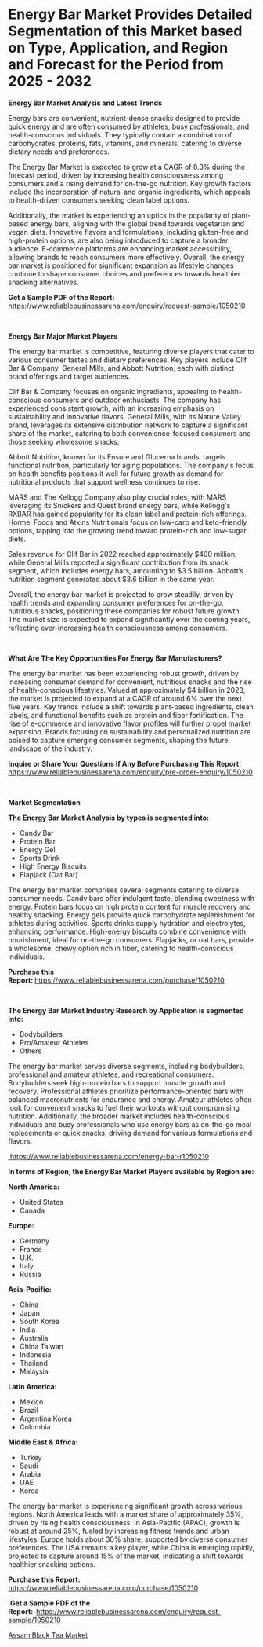 <p><h1>Energy Bar Market Provides Detailed Segmentation of this Market based on Type, Application, and Region and Forecast for the Period from 2025 - 2032</h1></p><p><strong>Energy Bar Market Analysis and Latest Trends</strong></p>
<p><p>Energy bars are convenient, nutrient-dense snacks designed to provide quick energy and are often consumed by athletes, busy professionals, and health-conscious individuals. They typically contain a combination of carbohydrates, proteins, fats, vitamins, and minerals, catering to diverse dietary needs and preferences. </p><p>The Energy Bar Market is expected to grow at a CAGR of 8.3% during the forecast period, driven by increasing health consciousness among consumers and a rising demand for on-the-go nutrition. Key growth factors include the incorporation of natural and organic ingredients, which appeals to health-driven consumers seeking clean label options. </p><p>Additionally, the market is experiencing an uptick in the popularity of plant-based energy bars, aligning with the global trend towards vegetarian and vegan diets. Innovative flavors and formulations, including gluten-free and high-protein options, are also being introduced to capture a broader audience. E-commerce platforms are enhancing market accessibility, allowing brands to reach consumers more effectively. Overall, the energy bar market is positioned for significant expansion as lifestyle changes continue to shape consumer choices and preferences towards healthier snacking alternatives.</p></p>
<p><strong>Get a Sample PDF of the Report:&nbsp;</strong> <a href="https://www.reliablebusinessarena.com/enquiry/request-sample/1050210?utm_campaign=2225&utm_medium=2&utm_source=Github&utm_content=ia&utm_term=14022025&utm_id=energy-bar">https://www.reliablebusinessarena.com/enquiry/request-sample/1050210</a></p>
<p>&nbsp;</p>
<p><strong>Energy Bar Major Market Players</strong></p>
<p><p>The energy bar market is competitive, featuring diverse players that cater to various consumer tastes and dietary preferences. Key players include Clif Bar & Company, General Mills, and Abbott Nutrition, each with distinct brand offerings and target audiences.</p><p>Clif Bar & Company focuses on organic ingredients, appealing to health-conscious consumers and outdoor enthusiasts. The company has experienced consistent growth, with an increasing emphasis on sustainability and innovative flavors. General Mills, with its Nature Valley brand, leverages its extensive distribution network to capture a significant share of the market, catering to both convenience-focused consumers and those seeking wholesome snacks.</p><p>Abbott Nutrition, known for its Ensure and Glucerna brands, targets functional nutrition, particularly for aging populations. The company's focus on health benefits positions it well for future growth as demand for nutritional products that support wellness continues to rise.</p><p>MARS and The Kellogg Company also play crucial roles, with MARS leveraging its Snickers and Quest brand energy bars, while Kellogg's RXBAR has gained popularity for its clean label and protein-rich offerings. Hormel Foods and Atkins Nutritionals focus on low-carb and keto-friendly options, tapping into the growing trend toward protein-rich and low-sugar diets.</p><p>Sales revenue for Clif Bar in 2022 reached approximately $400 million, while General Mills reported a significant contribution from its snack segment, which includes energy bars, amounting to $3.5 billion. Abbott’s nutrition segment generated about $3.6 billion in the same year.</p><p>Overall, the energy bar market is projected to grow steadily, driven by health trends and expanding consumer preferences for on-the-go, nutritious snacks, positioning these companies for robust future growth. The market size is expected to expand significantly over the coming years, reflecting ever-increasing health consciousness among consumers.</p></p>
<p>&nbsp;</p>
<p><strong>What Are The Key Opportunities For Energy Bar Manufacturers?</strong></p>
<p><p>The energy bar market has been experiencing robust growth, driven by increasing consumer demand for convenient, nutritious snacks and the rise of health-conscious lifestyles. Valued at approximately $4 billion in 2023, the market is projected to expand at a CAGR of around 6% over the next five years. Key trends include a shift towards plant-based ingredients, clean labels, and functional benefits such as protein and fiber fortification. The rise of e-commerce and innovative flavor profiles will further propel market expansion. Brands focusing on sustainability and personalized nutrition are poised to capture emerging consumer segments, shaping the future landscape of the industry.</p></p>
<p><strong>Inquire or Share Your Questions If Any Before Purchasing This Report:</strong> <a href="https://www.reliablebusinessarena.com/enquiry/pre-order-enquiry/1050210?utm_campaign=2225&utm_medium=2&utm_source=Github&utm_content=ia&utm_term=14022025&utm_id=energy-bar">https://www.reliablebusinessarena.com/enquiry/pre-order-enquiry/1050210</a></p>
<p>&nbsp;</p>
<p><strong>Market Segmentation</strong></p>
<p><strong>The Energy Bar Market Analysis by types is segmented into:</strong></p>
<p><ul><li>Candy Bar</li><li>Protein Bar</li><li>Energy Gel</li><li>Sports Drink</li><li>High Energy Biscuits</li><li>Flapjack (Oat Bar)</li></ul></p>
<p><p>The energy bar market comprises several segments catering to diverse consumer needs. Candy bars offer indulgent taste, blending sweetness with energy. Protein bars focus on high protein content for muscle recovery and healthy snacking. Energy gels provide quick carbohydrate replenishment for athletes during activities. Sports drinks supply hydration and electrolytes, enhancing performance. High-energy biscuits combine convenience with nourishment, ideal for on-the-go consumers. Flapjacks, or oat bars, provide a wholesome, chewy option rich in fiber, catering to health-conscious individuals.</p></p>
<p><strong>Purchase this Report:&nbsp;</strong><a href="https://www.reliablebusinessarena.com/purchase/1050210?utm_campaign=2225&utm_medium=2&utm_source=Github&utm_content=ia&utm_term=14022025&utm_id=energy-bar">https://www.reliablebusinessarena.com/purchase/1050210</a></p>
<p>&nbsp;</p>
<p><strong>The Energy Bar Market Industry Research by Application is segmented into:</strong></p>
<p><ul><li>Bodybuilders</li><li>Pro/Amateur Athletes</li><li>Others</li></ul></p>
<p><p>The energy bar market serves diverse segments, including bodybuilders, professional and amateur athletes, and recreational consumers. Bodybuilders seek high-protein bars to support muscle growth and recovery. Professional athletes prioritize performance-oriented bars with balanced macronutrients for endurance and energy. Amateur athletes often look for convenient snacks to fuel their workouts without compromising nutrition. Additionally, the broader market includes health-conscious individuals and busy professionals who use energy bars as on-the-go meal replacements or quick snacks, driving demand for various formulations and flavors.</p></p>
<p><a href="https://www.reliablebusinessarena.com/energy-bar-r1050210?utm_campaign=2225&utm_medium=2&utm_source=Github&utm_content=ia&utm_term=14022025&utm_id=energy-bar">&nbsp;https://www.reliablebusinessarena.com/energy-bar-r1050210</a></p>
<p><strong>In terms of Region, the Energy Bar Market Players available by Region are:</strong></p>
<p>
    <p> <strong> North America: </strong>
        <ul>
            <li>United States</li>
            <li>Canada</li>
        </ul>
        </p> 
    <p> <strong> Europe: </strong>
        <ul>
            <li>Germany</li>
            <li>France</li>
            <li>U.K.</li>
            <li>Italy</li>
            <li>Russia</li>
        </ul>
        </p> 
    <p> <strong> Asia-Pacific: </strong>
        <ul>
            <li>China</li>
            <li>Japan</li>
            <li>South Korea</li>
            <li>India</li>
            <li>Australia</li>
            <li>China Taiwan</li>
            <li>Indonesia</li>
            <li>Thailand</li>
            <li>Malaysia</li>
        </ul>
        </p> 
    <p> <strong> Latin America: </strong>
        <ul>
            <li>Mexico</li>
            <li>Brazil</li>
            <li>Argentina Korea</li>
            <li>Colombia</li>
        </ul>
        </p> 
    <p> <strong> Middle East & Africa: </strong>
        <ul>
            <li>Turkey</li>
            <li>Saudi</li>
            <li>Arabia</li>
            <li>UAE</li>
            <li>Korea</li>
        </ul>
    </p>
    </p>
<p><p>The energy bar market is experiencing significant growth across various regions. North America leads with a market share of approximately 35%, driven by rising health consciousness. In Asia-Pacific (APAC), growth is robust at around 25%, fueled by increasing fitness trends and urban lifestyles. Europe holds about 30% share, supported by diverse consumer preferences. The USA remains a key player, while China is emerging rapidly, projected to capture around 15% of the market, indicating a shift towards healthier snacking options.</p></p>
<p><strong>Purchase this Report: </strong><a href="https://www.reliablebusinessarena.com/purchase/1050210?utm_campaign=2225&utm_medium=2&utm_source=Github&utm_content=ia&utm_term=14022025&utm_id=energy-bar">https://www.reliablebusinessarena.com/purchase/1050210</a></p>
<p>&nbsp;<strong>Get a Sample PDF of the Report:&nbsp;&nbsp;</strong><a href="https://www.reliablebusinessarena.com/enquiry/request-sample/1050210?utm_campaign=2225&utm_medium=2&utm_source=Github&utm_content=ia&utm_term=14022025&utm_id=energy-bar">https://www.reliablebusinessarena.com/enquiry/request-sample/1050210</a></p>
<p><strong></strong></p>
<p><p><a href="https://github.com/hammelximalschid/Market-Research-Report-List-1/blob/main/assam-black-tea-market.md?utm_campaign=2225&utm_medium=2&utm_source=Github&utm_content=ia&utm_term=14022025&utm_id=energy-bar">Assam Black Tea Market</a></p></p>